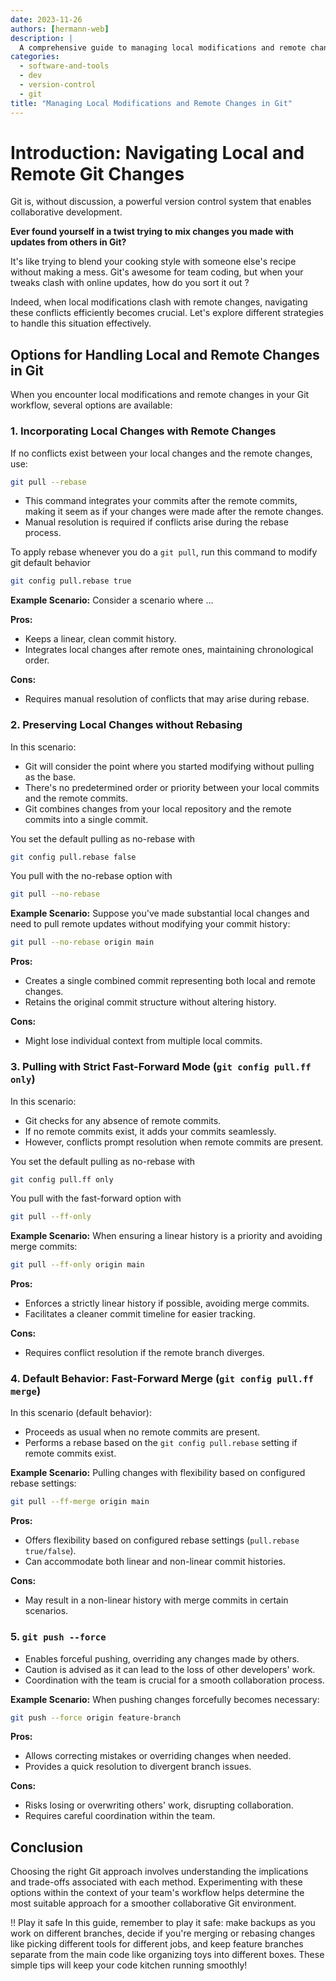 ```yaml
---
date: 2023-11-26
authors: [hermann-web]
description: |
  A comprehensive guide to managing local modifications and remote changes in Git, exploring various options and their implications for seamless collaboration.
categories:
  - software-and-tools
  - dev
  - version-control
  - git
title: "Managing Local Modifications and Remote Changes in Git"
---
```


# Introduction: Navigating Local and Remote Git Changes

Git is, without discussion, a powerful version control system that enables collaborative development. 

__Ever found yourself in a twist trying to mix changes you made with updates from others in Git?__

It's like trying to blend your cooking style with someone else's recipe without making a mess. Git's awesome for team coding, but when your tweaks clash with online updates, how do you sort it out ?

Indeed, when local modifications clash with remote changes, navigating these conflicts efficiently becomes crucial. Let's explore different strategies to handle this situation effectively.

<!-- more -->

## Options for Handling Local and Remote Changes in Git

When you encounter local modifications and remote changes in your Git workflow, several options are available:

### 1. Incorporating Local Changes with Remote Changes

If no conflicts exist between your local changes and the remote changes, use:

```bash
git pull --rebase
``` 

- This command integrates your commits after the remote commits, making it seem as if your changes were made after the remote changes.
- Manual resolution is required if conflicts arise during the rebase process.

To apply rebase whenever you do a `git pull`, run this command to modify git default behavior

```bash
git config pull.rebase true
```

**Example Scenario:**
Consider a scenario where ...

**Pros:**
- Keeps a linear, clean commit history.
- Integrates local changes after remote ones, maintaining chronological order.

**Cons:**
- Requires manual resolution of conflicts that may arise during rebase.

### 2. Preserving Local Changes without Rebasing

In this scenario:

- Git will consider the point where you started modifying without pulling as the base.
- There's no predetermined order or priority between your local commits and the remote commits.
- Git combines changes from your local repository and the remote commits into a single commit.

You set the default pulling as no-rebase with 
```bash
git config pull.rebase false
```

You pull with the no-rebase option with 
```bash
git pull --no-rebase
```

**Example Scenario:**
Suppose you've made substantial local changes and need to pull remote updates without modifying your commit history:

```bash
git pull --no-rebase origin main
```

**Pros:**
- Creates a single combined commit representing both local and remote changes.
- Retains the original commit structure without altering history.

**Cons:**
- Might lose individual context from multiple local commits.

### 3. Pulling with Strict Fast-Forward Mode (`git config pull.ff only`)

In this scenario:

- Git checks for any absence of remote commits.
- If no remote commits exist, it adds your commits seamlessly.
- However, conflicts prompt resolution when remote commits are present.

You set the default pulling as no-rebase with 
```bash
git config pull.ff only
```

You pull with the fast-forward option with 
```bash
git pull --ff-only
```

**Example Scenario:**
When ensuring a linear history is a priority and avoiding merge commits:

```bash
git pull --ff-only origin main
```

**Pros:**
- Enforces a strictly linear history if possible, avoiding merge commits.
- Facilitates a cleaner commit timeline for easier tracking.

**Cons:**
- Requires conflict resolution if the remote branch diverges.

### 4. Default Behavior: Fast-Forward Merge (`git config pull.ff merge`)

In this scenario (default behavior):

- Proceeds as usual when no remote commits are present.
- Performs a rebase based on the `git config pull.rebase` setting if remote commits exist.

**Example Scenario:**
Pulling changes with flexibility based on configured rebase settings:

```bash
git pull --ff-merge origin main
```

**Pros:**
- Offers flexibility based on configured rebase settings (`pull.rebase true/false`).
- Can accommodate both linear and non-linear commit histories.

**Cons:**
- May result in a non-linear history with merge commits in certain scenarios.

### 5. `git push --force`

- Enables forceful pushing, overriding any changes made by others.
- Caution is advised as it can lead to the loss of other developers' work.
- Coordination with the team is crucial for a smooth collaboration process.

**Example Scenario:**
When pushing changes forcefully becomes necessary:

```bash
git push --force origin feature-branch
```

**Pros:**
- Allows correcting mistakes or overriding changes when needed.
- Provides a quick resolution to divergent branch issues.

**Cons:**
- Risks losing or overwriting others' work, disrupting collaboration.
- Requires careful coordination within the team.



## Conclusion
Choosing the right Git approach involves understanding the implications and trade-offs associated with each method. Experimenting with these options within the context of your team's workflow helps determine the most suitable approach for a smoother collaborative Git environment.

!! Play it safe
    In this guide, remember to play it safe: make backups as you work on different branches, decide if you're merging or rebasing changes like picking different tools for different jobs, and keep feature branches separate from the main code like organizing toys into different boxes. These simple tips will keep your code kitchen running smoothly!
